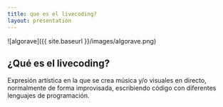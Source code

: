 ```yaml
---
title: que es el livecoding?
layout: presentation
---
```


![algorave]({{ site.baseurl }}/images/algorave.png)

## ¿Qué es el livecoding?

Expresión artística en la que se crea música y/o visuales en directo, normalmente de forma improvisada, escribiendo código con diferentes lenguajes de programación.